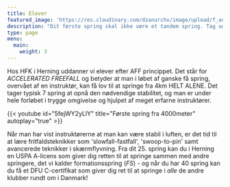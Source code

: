```yaml
---
title: Elever
featured_image: 'https://res.cloudinary.com/dzanurchx/image/upload/f_auto/v1666304125/hfksource/images/student_af1zhw.png'
description: "Dit første spring skal ikke være et tandem spring. Tag uddannelsen som faldskærmsspringer, og spring sikkert allerede fra første gang"
type: page
menu:
  main:
    weight: 3
---
```


Hos HFK i Herning uddanner vi elever efter AFF princippet. Det står for _ACCELERATED FREEFALL_ og betyder at man i løbet af ganske få spring, overvået af en instruktør, kan få lov til at springe fra 4km HELT ALENE. Det tager typisk 7 spring at opnå den nødvendige stabilitet, og man er under hele forløbet i trygge omgivelse og hjulpet af meget erfarne instruktører. 

{{< youtube id="5fejWY2yLlY" title="Første spring fra 4000meter" autoplay="true" >}}

Når man har vist instruktørerne at man kan være stabil i luften, er det tid til at lære fritfaldsteknikker som 'slowfall-fastfall', 'swoop-to-pin' samt avancerede teknikker i skærmflyvning. Fra dit 25. spring kan du i Herning en USPA A-licens som giver dig retten til at springe sammen med andre springere, det vi kalder formationsspring (_FS_) - og når du har 40 spring kan du få et DFU C-certifikat som giver dig ret til at springe i *alle* de andre klubber rundt om i Danmark!